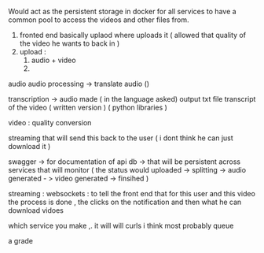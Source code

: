 Would act as the persistent storage in docker for all services to have a common pool to access the videos  and other files from. 



1. fronted end basically uplaod where uploads it  ( allowed that quality of the video he wants to back in )
1. upload : 
    1. audio + video
    1. 
audio 
audio processing -> translate audio ()

transcription -> audio made ( in the language asked) output txt file transcript of the video ( written version ) ( python libraries )

video : 
quality conversion 


streaming that will send this back to the user ( i dont think he can just download it )


swagger -> for documentation of api
db -> that will be persistent across services that will monitor ( the status would uploaded -> splitting -> audio generated - > video generated -> finsihed )

streaming : 
websockets : to tell the front end that for this user and this video the process is done , the clicks on the notification and then what he can download vidoes 

which service you make ,. it will will curls i think most probably queue  

a grade

